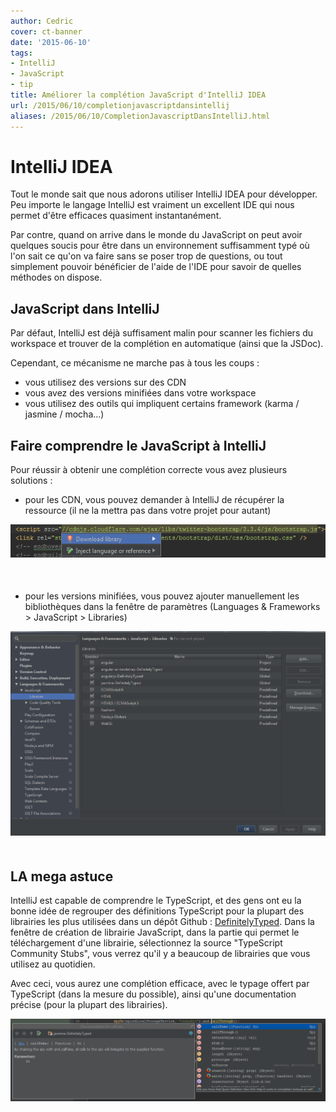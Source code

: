 ```yaml
---
author: Cedric
cover: ct-banner
date: '2015-06-10'
tags:
- IntelliJ
- JavaScript
- tip
title: Améliorer la complétion JavaScript d'IntelliJ IDEA
url: /2015/06/10/completionjavascriptdansintellij
aliases: /2015/06/10/CompletionJavascriptDansIntelliJ.html
---
```




# IntelliJ IDEA
Tout le monde sait que nous adorons utiliser IntelliJ IDEA pour développer.
Peu importe le langage IntelliJ est vraiment un excellent IDE qui nous permet d'être efficaces quasiment instantanément.

Par contre, quand on arrive dans le monde du JavaScript on peut avoir quelques soucis pour être
dans un environnement suffisamment typé où l'on sait ce qu'on va faire sans se poser trop de questions,
ou tout simplement pouvoir bénéficier de l'aide de l'IDE pour savoir de quelles méthodes on dispose.



## JavaScript dans IntelliJ
Par défaut, IntelliJ est déjà suffisament malin pour scanner les fichiers du workspace
et trouver de la complétion en automatique (ainsi que la JSDoc).

Cependant, ce mécanisme ne marche pas à tous les coups :

 * vous utilisez des versions sur des CDN
 * vous avez des versions minifiées dans votre workspace
 * vous utilisez des outils qui impliquent certains framework (karma / jasmine / mocha...)

## Faire comprendre le JavaScript à IntelliJ
Pour réussir à obtenir une complétion correcte vous avez plusieurs solutions :

 * pour les CDN, vous pouvez demander à IntelliJ de récupérer la ressource (il ne la mettra pas dans votre projet pour autant)

<div style="text-align:center;margin-bottom:50px">
    <a href="/images/2015-06-JavaScriptIntelliJ/cdndl.png" data-lightbox="group-1" title="Le téléchargement des fichiers sur un CDN [alt+entrée]" class="inlineBoxes">
        <img class="medium" src="/images/2015-06-JavaScriptIntelliJ/cdndl.png" alt="Le téléchargement des fichiers sur un CDN [alt+entrée]"/>
    </a>
</div>

 * pour les versions minifiées, vous pouvez ajouter manuellement les bibliothèques dans la fenêtre de paramètres (Languages & Frameworks > JavaScript > Libraries)

<div style="text-align:center;margin-bottom:50px">
    <a href="/images/2015-06-JavaScriptIntelliJ/settings.png" data-lightbox="group-1" title="La fenêtre des paramètres" class="inlineBoxes">
        <img class="medium" src="/images/2015-06-JavaScriptIntelliJ/settings.png" alt="La fenêtre des paramètres"/>
    </a>
</div>

## LA mega astuce
IntelliJ est capable de comprendre le TypeScript, et des gens ont eu la bonne idée de regrouper des définitions TypeScript pour
la plupart des librairies les plus utilisées dans un dépôt Github : [DefinitelyTyped](http://www.definitelytyped.org).
Dans la fenêtre de création de librairie JavaScript, dans la partie qui permet le téléchargement d'une librairie,
sélectionnez la source "TypeScript Community Stubs", vous verrez qu'il y a beaucoup de librairies que vous utilisez au quotidien.

Avec ceci, vous aurez une complétion efficace, avec le typage offert par TypeScript (dans la mesure du possible),
ainsi qu'une documentation précise (pour la plupart des librairies).

<div style="text-align:center;margin-bottom:50px">
    <a href="/images/2015-06-JavaScriptIntelliJ/example.png" data-lightbox="group-1" title="Jasmine est bien connu par IntelliJ" class="inlineBoxes">
        <img class="medium" src="/images/2015-06-JavaScriptIntelliJ/example.png" alt="Jasmine est bien connu par IntelliJ"/>
    </a>
</div>
